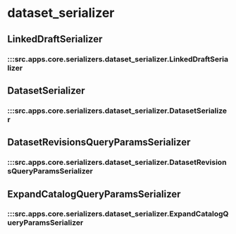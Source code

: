 # dataset_serializer

## LinkedDraftSerializer

### :::src.apps.core.serializers.dataset_serializer.LinkedDraftSerializer

## DatasetSerializer

### :::src.apps.core.serializers.dataset_serializer.DatasetSerializer

## DatasetRevisionsQueryParamsSerializer

### :::src.apps.core.serializers.dataset_serializer.DatasetRevisionsQueryParamsSerializer

## ExpandCatalogQueryParamsSerializer

### :::src.apps.core.serializers.dataset_serializer.ExpandCatalogQueryParamsSerializer

